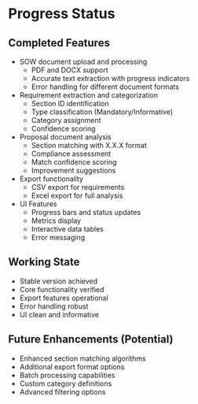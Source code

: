 # Progress Status

## Completed Features
- SOW document upload and processing
  - PDF and DOCX support
  - Accurate text extraction with progress indicators
  - Error handling for different document formats
- Requirement extraction and categorization
  - Section ID identification
  - Type classification (Mandatory/Informative)
  - Category assignment
  - Confidence scoring
- Proposal document analysis
  - Section matching with X.X.X format
  - Compliance assessment
  - Match confidence scoring
  - Improvement suggestions
- Export functionality
  - CSV export for requirements
  - Excel export for full analysis
- UI Features
  - Progress bars and status updates
  - Metrics display
  - Interactive data tables
  - Error messaging

## Working State
- Stable version achieved
- Core functionality verified
- Export features operational
- Error handling robust
- UI clean and informative

## Future Enhancements (Potential)
- Enhanced section matching algorithms
- Additional export format options
- Batch processing capabilities
- Custom category definitions
- Advanced filtering options
